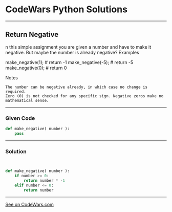 # CodeWars Python Solutions

---

## Return Negative

n this simple assignment you are given a number and have to make it negative. But maybe the number is already negative?
Examples

make_negative(1);  # return -1
make_negative(-5); # return -5
make_negative(0);  # return 0

Notes

    The number can be negative already, in which case no change is required.
    Zero (0) is not checked for any specific sign. Negative zeros make no mathematical sense.




---

### Given Code


```python
def make_negative( number ):
    pass
```

---

### Solution


```python


def make_negative( number ):
    if number >= 0:
        return number * -1
    elif number <= 0:
        return number


```


---


[See on CodeWars.com](https://www.codewars.com/kata/55685cd7ad70877c23000102/train/python)
